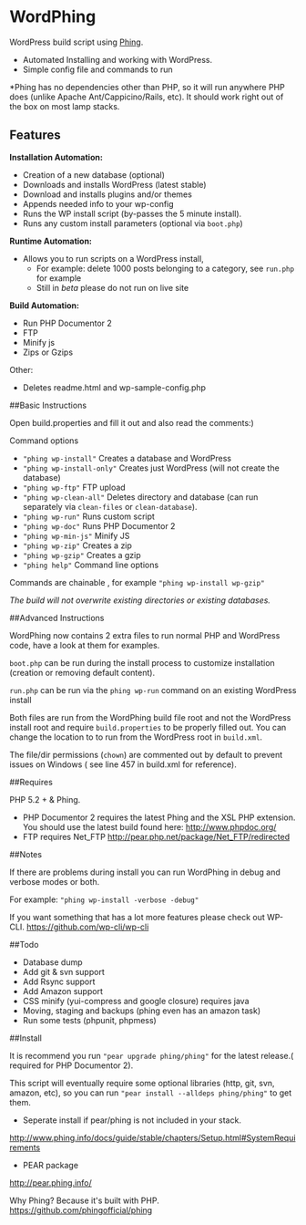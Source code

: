 WordPhing
=========

WordPress build script using [Phing](http://www.phing.info/).

- Automated Installing and working with WordPress.
- Simple config file and commands to run


*Phing has no dependencies other than PHP, so it will run anywhere PHP does (unlike Apache Ant/Cappicino/Rails, etc). It should work right out of the box on most lamp stacks.

## Features

**Installation Automation:**

- Creation of a new database (optional)
- Downloads and installs WordPress (latest stable)
- Download and installs plugins and/or themes
- Appends needed info to your wp-config
- Runs the WP install script (by-passes the 5 minute install).
- Runs any custom install parameters (optional via `boot.php`)

**Runtime Automation:**

- Allows you to run scripts on a WordPress install, 
    - For example: delete 1000 posts belonging to a category,  see `run.php` for example
    - Still in *beta* please do not run on live site


**Build Automation:**

- Run PHP Documentor 2
- FTP
- Minify js
- Zips or Gzips 

Other: 

- Deletes readme.html and wp-sample-config.php


##Basic Instructions

Open build.properties and fill it out and also read the comments:)

Command options
- `"phing wp-install"`      Creates a database and WordPress
- `"phing wp-install-only"` Creates just WordPress (will not create the database)
- `"phing wp-ftp"`          FTP upload
- `"phing wp-clean-all"`    Deletes directory and database (can run separately via `clean-files` or `clean-database`).
- `"phing wp-run"`          Runs custom script
- `"phing wp-doc"`          Runs PHP Documentor 2
- `"phing wp-min-js"`       Minify JS
- `"phing wp-zip"`          Creates a zip
- `"phing wp-gzip"`         Creates a gzip
- `"phing help"`            Command line options

Commands are chainable , for example `"phing wp-install wp-gzip"`   

*The build will not overwrite existing directories or existing databases.*  

##Advanced Instructions

WordPhing now contains 2 extra files to run normal PHP and WordPress code, have a look at them for examples.

 `boot.php` can be run during the install process to customize installation (creation or removing default content).

 `run.php` can be run via the `phing wp-run` command on an existing WordPress install

 Both files are run from the WordPhing build file root and not the WordPress install root and require `build.properties` to be properly filled out. You can change the location to to run from the WordPress root in `build.xml`. 


The file/dir permissions (`chown`)  are commented out by default to prevent issues on Windows ( see line 457 in build.xml for reference).

##Requires

PHP 5.2 + & Phing.

 - PHP Documentor 2 requires the latest Phing and the XSL PHP extension. You should use the latest build found here: http://www.phpdoc.org/
 - FTP requires Net_FTP http://pear.php.net/package/Net_FTP/redirected

##Notes

If there are problems during install you can run WordPhing in debug and verbose modes or both.

For example: `"phing wp-install -verbose -debug"`

If you want something that has a lot more features please check out WP-CLI.
https://github.com/wp-cli/wp-cli

##Todo

- Database dump
- Add git & svn support
- Add Rsync support
- Add Amazon support
- CSS minify (yui-compress and google closure) requires java
- Moving, staging and backups (phing even has an amazon task)
- Run some tests (phpunit, phpmess)

##Install 

It is recommend you run `"pear upgrade phing/phing"` for the latest release.( required for PHP Documentor 2).

This script will eventually require some optional libraries (http, git, svn, amazon, etc), so you can run `"pear install --alldeps phing/phing"` to get them.

- Seperate install if pear/phing is not included in your stack.

http://www.phing.info/docs/guide/stable/chapters/Setup.html#SystemRequirements

- PEAR package

http://pear.phing.info/

Why Phing? Because it's built with PHP.
https://github.com/phingofficial/phing